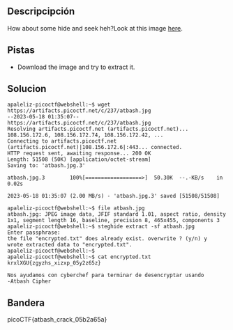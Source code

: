 ## Descripcipción

How about some hide and seek heh?Look at this image [here](https://artifacts.picoctf.net/c/237/atbash.jpg).

## Pistas

-   Download the image and try to extract it.

## Solucion

```
apaleliz-picoctf@webshell:~$ wget https://artifacts.picoctf.net/c/237/atbash.jpg
--2023-05-18 01:35:07--  https://artifacts.picoctf.net/c/237/atbash.jpg
Resolving artifacts.picoctf.net (artifacts.picoctf.net)... 108.156.172.6, 108.156.172.74, 108.156.172.42, ...
Connecting to artifacts.picoctf.net (artifacts.picoctf.net)|108.156.172.6|:443... connected.
HTTP request sent, awaiting response... 200 OK
Length: 51508 (50K) [application/octet-stream]
Saving to: 'atbash.jpg.3'

atbash.jpg.3        100%[==================>]  50.30K  --.-KB/s    in 0.02s   

2023-05-18 01:35:07 (2.00 MB/s) - 'atbash.jpg.3' saved [51508/51508]

apaleliz-picoctf@webshell:~$ file atbash.jpg 
atbash.jpg: JPEG image data, JFIF standard 1.01, aspect ratio, density 1x1, segment length 16, baseline, precision 8, 465x455, components 3
apaleliz-picoctf@webshell:~$ steghide extract -sf atbash.jpg
Enter passphrase: 
the file "encrypted.txt" does already exist. overwrite ? (y/n) y
wrote extracted data to "encrypted.txt".
apaleliz-picoctf@webshell:~$ 
apaleliz-picoctf@webshell:~$ cat encrypted.txt 
krxlXGU{zgyzhs_xizxp_05y2z65z}

Nos ayudamos con cyberchef para terminar de desencryptar usando
-Atbash Cipher
```


## Bandera
picoCTF{atbash_crack_05b2a65a}